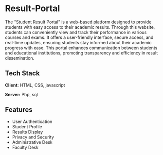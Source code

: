 # Result-Portal
The "Student Result Portal" is a web-based platform designed to provide students with easy access to their academic results. Through this website, students can conveniently view and track their performance in various courses and exams. It offers a user-friendly interface, secure access, and real-time updates, ensuring students stay informed about their academic progress with ease. This portal enhances communication between students and educational institutions, promoting transparency and efficiency in result dissemination.

## Tech Stack

**Client:** HTML, CSS, javascript

**Server:** Php, sql


## Features

- User Authentication
- Student Profile
- Results Display
- Privacy and Security
- Administrative Desk
- Faculty Desk


